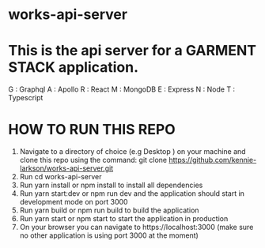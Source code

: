 # works-api-server

# This is the api server for a GARMENT STACK application.

G : Graphql
A : Apollo
R : React
M : MongoDB
E : Express
N : Node
T : Typescript

# HOW TO RUN THIS REPO

1. Navigate to a directory of choice (e.g Desktop ) on your machine and clone this repo using the command: git clone https://github.com/kennie-larkson/works-api-server.git
2. Run cd works-api-server
3. Run yarn install or npm install to install all dependencies
4. Run yarn start:dev or npm run dev and the application should start in development mode on port 3000
5. Run yarn build or npm run build to build the application
6. Run yarn start or npm start to start the application in production
7. On your browser you can navigate to https://localhost:3000 (make sure no other application is using port 3000 at the moment)
